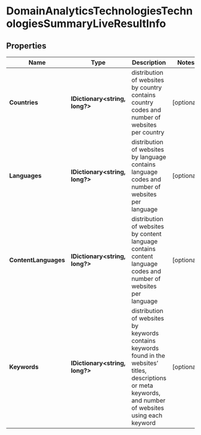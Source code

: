 # DomainAnalyticsTechnologiesTechnologiesSummaryLiveResultInfo


## Properties

| Name | Type | Description | Notes |
|------------ | ------------- | ------------- | -------------|
**Countries** | **IDictionary<string, long?>** | distribution of websites by country<br>contains country codes and number of websites per country |[optional]|
**Languages** | **IDictionary<string, long?>** | distribution of websites by language<br>contains language codes and number of websites per language |[optional]|
**ContentLanguages** | **IDictionary<string, long?>** | distribution of websites by content language<br>contains content language codes and number of websites per language |[optional]|
**Keywords** | **IDictionary<string, long?>** | distribution of websites by keywords<br>contains keywords found in the websites’ titles, descriptions or meta keywords, and number of websites using each keyword |[optional]|